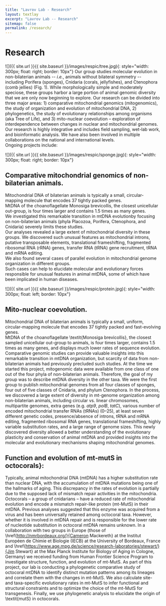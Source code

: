 ```yaml
---
title: "Lavrov Lab - Research"
layout: textlay
excerpt: "Lavrov Lab -- Research"
sitemap: false
permalink: /research/
---
```


# Research

![]({{ site.url }}{{ site.baseurl }}/images/respic/tree.jpg){: style="width: 300px; float: right; border: 10px"}
Our group studies molecular evolution in non-bilaterian animals -- *i.e.*, animals without bilateral symmetry -- including Porifera (sponges), Cnidaria (corals, jellyfishes), and Ctenophora (comb jellies) (Fig. 1).
While morphologically simple and moderately speciose, these groups harbor a large portion of animal genomic diversity that we are only now beginning to explore.
Our research can be divided into three major areas: 1) comparative mitochondrial genomics (mitogenomics), the study of organization and evolution of mitochondrial DNA, 2) phylogenetics, the study of evolutionary relationships among organisms (aka Tree of Life), and 3) mito-nuclear coevolution – exploration of interdependence between changes in nuclear and mitochondrial genomes.
Our research is highly integrative and includes field sampling, wet-lab work, and bioinformatic analysis.
We have also been involved in multiple collaborations on the national and international levels.  
Ongoing projects include:

![]({{ site.url }}{{ site.baseurl }}/images/respic/sponge.jpg){: style="width: 300px; float: right; border: 10px"}

## Comparative mitochondrial genomics of non-bilaterian animals.
Mitochondrial DNA of bilaterian animals is typically a small, circular-mapping molecule that encodes 37 tightly packed genes.  
MtDNA of the choanoflagellate Monosiga brevicollis, the closest unicellular out-group, is four times larger and contains 1.5 times as many genes.  
We investigated this remarkable transition in mtDNA evolutionby focusing on non-bilaterian animals (phyla Placozoa, Porifera, Ctenophora, and Cnidaria) severely limits these studies.  
Our analyses revealed a large extent of mitochondrial diversity in these groups.
We discovered such unusual features as mitochondrial introns, putative transposable elements, translational frameshifting, fragmented ribosomal RNA (rRNA) genes, transfer RNA (tRNA) gene recruitment, tRNA and mRNA editing.  
We also found several cases of parallel evolution in mitochondrial genome organization in different groups.  
Such cases can help to elucidate molecular and evolutionary forces responsible for unusual features in animal mtDNA, some of which have been implicated in human diseases.

![]({{ site.url }}{{ site.baseurl }}/images/respic/protein.jpg){: style="width: 300px; float: left; border: 10px"}
## Mito-nuclear coevolution.
Mitochondrial DNA of bilaterian animals is typically a small, uniform, circular-mapping molecule that encodes 37 tightly packed and fast-evolving genes.  
MtDNA of the choanoflagellate \textit{Monosiga brevicollis}, the closest sampled unicellular out-group to animals, is four times larger, contains 1.5 times as many genes, and displays much lower rates of sequence evolution.  
Comparative genomic studies can provide valuable insights into this remarkable transition in mtDNA organization, but scarcity of data from non-bilaterian animals had previously precluded such studies.
At the time we started this project, mitogenomic data were available from one class of one out of the four phyla of non-bilaterian animals.
Therefore, the goal of my group was to describe mtDNA diversity in the other taxa.
We were the first group to publish mitochondrial genomes from all four classes of sponges, four out of five classes of Cnidaria, and phylum Ctenophora.
In the process, we discovered a large extent of diversity in mt-genome organization among non-bilaterian animals, including circular vs. linear chromosomes, multipartite genomes, extra genes (e.g. *atp9*, *polB*, *tatC*), various number of encoded mitochondrial transfer RNAs (tRNAs) (0–25), at least seven different genetic codes, presence/absence of introns, tRNA and mRNA editing, fragmented ribosomal RNA genes, translational frameshifting, highly variable substitution rates, and a large range of genome sizes.
 This newly discovered diversity allowed a better understanding of the evolutionary plasticity and conservation of animal mtDNA and provided insights into the molecular and evolutionary mechanisms shaping mitochondrial genomes.


## Function and evolution of mt-mutS in octocorals}:  
Typically, animal mitochondrial DNA (mtDNA) has a higher substitution rate than nuclear DNA, with the accumulation of mtDNA mutations being one of the hallmarks of aging.
This discrepancy in the rates of evolution is partially due to the supposed lack of mismatch repair activities in the mitochondria. Octocorals – a group of cnidarians – have a reduced rate of mitochondrial evolution and encode a mismatch repair-like protein (mt-MutS) in their mtDNA.
Previous analyses suggested that this enzyme was acquired from a virus and has been universally retained among octocoral taxa.
However, whether it is involved in mtDNA repair and is responsible for the lower rate of nucleotide substitution in octocoral mtDNA remains unknown.
In a collaboration with two groups in Europe (those of \href{http://nmrbordeaux.org/}{Cameron Mackereth} at the Institut Européen de Chimie et Biologie (IECB) at the University of Bordeaux, France and \href{https://www.age.mpg.de/science/research-laboratories/stewart/}{Jim Stewart} at the Max Planck Institute for Biology of Aging in Cologne, Germany) we received funding from Human Frontier Science Program to investigate structure, function, and evolution of mt-MutS.
 As part of this project, our lab is conducting a phylogenetic comparative study of octocoral mtDNA to identify distinct mutation patterns among its lineages and correlate them with the changes in mt-MutS.
 We also calculate site- and taxa-specific evolutionary rates in mt-MutS to infer functional and structural constraints and to optimize the choice of the mt-MutS for transgenesis.
 Finally, we use phylogenetic analysis to elucidate the origin of \textit{mutS} in octocorals.


<!-- ## tRNA import in animal mitochondria
Although transfer RNA (mt-tRNA) genes constitute only 10\% of the human mt-genome, they account for more than half of 400+ characterized human mt mutations. 
These mutations are associated with a wide range of pathologies, from isolated organ-specific diseases such as myopathy or hearing loss to multi-system disorders involving central nervous, cardiovascular, musculoskeletal, and other systems.
Although there are no known cures for diseases caused by mt-tRNA mutations, import of cytosolic tRNAs into mitochondria has been suggested as a possible treatment.
Unfortunately, little is known about the mechanisms of mt-tRNA import in animals, in part because mtDNA in all animal model species encodes a complete set of tRNA needed for mitochondrial translation.
Our studies of mt-genomes in non-bilaterian animals revealed that loss of mt-tRNA genes and import of nuclear tRNA are common in these taxa. For example, all representatives of the phyla the Cnidaria and Ctenophora retained at most two mt-tRNA genes, while the number of tRNA genes in Porifera varies between 2 and 27.
Recently, we characterized a group of sponges where the number of mtDNA-encoded tRNA varies substantially among closely related species, necessitating import of various sets of cy-tRNA into mitochondria.
We plan to harness the observed variation in mt-tRNA gene content and phylogeny-based analysis of selective coefficients to search for candidate proteins involved tRNA import.
We will then search for the homologs of these proteins in bilaterian animals and humans.
If such homologs exist, they can be potentially modified in the model species to test tRNA import as a potential treatment for mitochondrial diseases.
In addition to its potential medical applications, this analysis is expected to reveal the influence of mt-tRNA replacement on the evolution of mtDNA-encoded proteins and help to explain why at least some tRNA genes are retained in mtDNA of most eukaryotes. For this seed grant we are assembling genomic resources for selected species of interest and test various methodologies to be used for mitochondrial extraction and tRNA sequences in sponges. -->
